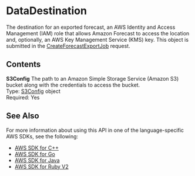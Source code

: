 # DataDestination<a name="API_DataDestination"></a>

The destination for an exported forecast, an AWS Identity and Access Management \(IAM\) role that allows Amazon Forecast to access the location and, optionally, an AWS Key Management Service \(KMS\) key\. This object is submitted in the [CreateForecastExportJob](API_CreateForecastExportJob.md) request\.

## Contents<a name="API_DataDestination_Contents"></a>

 **S3Config**   <a name="forecast-Type-DataDestination-S3Config"></a>
The path to an Amazon Simple Storage Service \(Amazon S3\) bucket along with the credentials to access the bucket\.  
Type: [S3Config](API_S3Config.md) object  
Required: Yes

## See Also<a name="API_DataDestination_SeeAlso"></a>

For more information about using this API in one of the language\-specific AWS SDKs, see the following:
+  [AWS SDK for C\+\+](https://docs.aws.amazon.com/goto/SdkForCpp/forecast-2018-06-26/DataDestination) 
+  [AWS SDK for Go](https://docs.aws.amazon.com/goto/SdkForGoV1/forecast-2018-06-26/DataDestination) 
+  [AWS SDK for Java](https://docs.aws.amazon.com/goto/SdkForJava/forecast-2018-06-26/DataDestination) 
+  [AWS SDK for Ruby V2](https://docs.aws.amazon.com/goto/SdkForRubyV2/forecast-2018-06-26/DataDestination) 